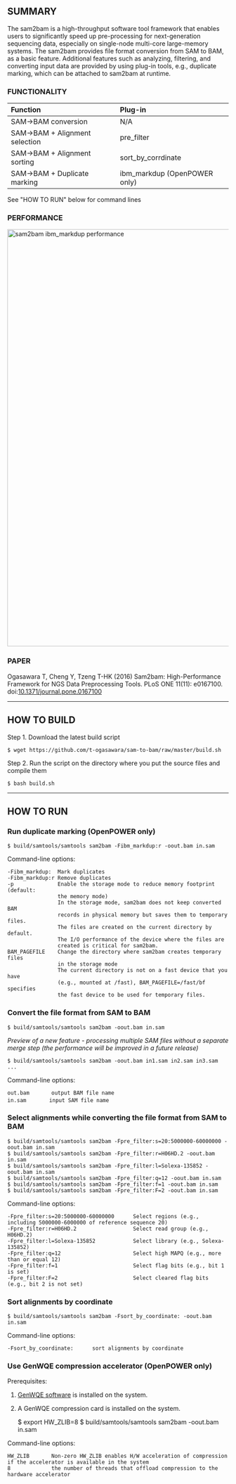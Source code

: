 ## SUMMARY
The sam2bam is a high-throughput software tool framework that enables users to significantly speed up pre-processing for next-generation sequencing data, especially on single-node multi-core large-memory systems. The sam2bam provides file format conversion from SAM to BAM, as a basic feature. Additional features such as analyzing, filtering, and converting input data are provided by using plug-in tools, e.g., duplicate marking, which can be attached to sam2bam at runtime.

### FUNCTIONALITY

| Function                       | Plug-in                      |
|:-------------------------------|:-----------------------------|
| SAM->BAM conversion            | N/A                          |
| SAM->BAM + Alignment selection | pre_filter                   |
| SAM->BAM + Alignment sorting   | sort_by_corrdinate           |
| SAM->BAM + Duplicate marking   | ibm_markdup (OpenPOWER only) |

See "HOW TO RUN" below for command lines

### PERFORMANCE

<img src="https://raw.githubusercontent.com/t-ogasawara/sam-to-bam/gh-pages/sam2bam_perf2.png" alt="sam2bam ibm_markdup performance" title="sam2bam ibm_markdup performance" width="949px">

### PAPER
Ogasawara T, Cheng Y, Tzeng T-HK (2016) Sam2bam: High-Performance Framework for NGS Data Preprocessing Tools. PLoS ONE 11(11): e0167100. doi:[10.1371/journal.pone.0167100](http://dx.doi.org/10.1371/journal.pone.0167100)

---

## HOW TO BUILD

Step 1. Download the latest build script

    $ wget https://github.com/t-ogasawara/sam-to-bam/raw/master/build.sh

Step 2. Run the script on the directory where you put the source files and compile them

    $ bash build.sh

----

## HOW TO RUN

### Run duplicate marking (OpenPOWER only)

    $ build/samtools/samtools sam2bam -Fibm_markdup:r -oout.bam in.sam

Command-line options:

    -Fibm_markdup:  Mark duplicates
    -Fibm_markdup:r Remove duplicates
    -p              Enable the storage mode to reduce memory footprint (default: 
                    the memory mode)
                    In the storage mode, sam2bam does not keep converted BAM 
                    records in physical memory but saves them to temporary files. 
                    The files are created on the current directory by default. 
                    The I/O performance of the device where the files are 
                    created is critical for sam2bam.
    BAM_PAGEFILE    Change the directory where sam2bam creates temporary files 
                    in the storage mode
                    The current directory is not on a fast device that you have 
                    (e.g., mounted at /fast), BAM_PAGEFILE=/fast/bf specifies 
                    the fast device to be used for temporary files.

### Convert the file format from SAM to BAM

    $ build/samtools/samtools sam2bam -oout.bam in.sam

_Preview of a new feature - processing multiple SAM files without a separate merge step (the performance will be improved in a future release)_

    $ build/samtools/samtools sam2bam -oout.bam in1.sam in2.sam in3.sam ...

Command-line options:

    out.bam       output BAM file name
    in.sam　　    input SAM file name

### Select alignments while converting the file format from SAM to BAM

    $ build/samtools/samtools sam2bam -Fpre_filter:s=20:5000000-60000000 -oout.bam in.sam
    $ build/samtools/samtools sam2bam -Fpre_filter:r=H06HD.2 -oout.bam in.sam
    $ build/samtools/samtools sam2bam -Fpre_filter:l=Solexa-135852 -oout.bam in.sam
    $ build/samtools/samtools sam2bam -Fpre_filter:q=12 -oout.bam in.sam
    $ build/samtools/samtools sam2bam -Fpre_filter:f=1 -oout.bam in.sam
    $ build/samtools/samtools sam2bam -Fpre_filter:F=2 -oout.bam in.sam

Command-line options:

    -Fpre_filter:s=20:5000000-60000000      Select regions (e.g., including 5000000-6000000 of reference sequence 20)
    -Fpre_filter:r=H06HD.2                  Select read group (e.g., H06HD.2)
    -Fpre_filter:l=Solexa-135852            Select library (e.g., Solexa-135852)
    -Fpre_filter:q=12                       Select high MAPQ (e.g., more than or equal 12)
    -Fpre_filter:f=1                        Select flag bits (e.g., bit 1 is set)
    -Fpre_filter:F=2                        Select cleared flag bits (e.g., bit 2 is not set)

### Sort alignments by coordinate

    $ build/samtools/samtools sam2bam -Fsort_by_coordinate: -oout.bam in.sam

Command-line options:

    -Fsort_by_coordinate:      sort alignments by coordinate

### Use GenWQE compression accelerator (OpenPOWER only)

Prerequisites:    
1. [GenWQE software](https://github.com/ibm-genwqe) is installed on the system.    
2. A GenWQE compression card is installed on the system.

    $ export HW_ZLIB=8
    $ build/samtools/samtools sam2bam -oout.bam in.sam

Command-line options:

    HW_ZLIB       Non-zero HW_ZLIB enables H/W acceleration of compression if the accelerator is available in the system
    8             the number of threads that offload compression to the hardware accelerator

